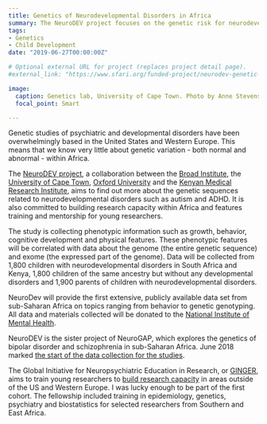 ```yaml
---
title: Genetics of Neurodevelopmental Disorders in Africa
summary: The NeuroDEV project focuses on the genetic risk for neurodevelopmental disorders such as autism in African samples.
tags:
- Genetics
- Child Development
date: "2019-06-27T00:00:00Z"

# Optional external URL for project (replaces project detail page).
#external_link: "https://www.sfari.org/funded-project/neurodev-genetic-characterization-of-neurodevelopmental-disorders-in-african-populations/"

image:
  caption: Genetics lab, University of Cape Town. Photo by Anne Stevenson.
  focal_point: Smart

---
```


Genetic studies of psychiatric and developmental disorders have been overwhelmingly based in the United States and Western Europe. This means that we know very little about genetic variation - both normal and abnormal - within Africa.

The [NeuroDEV project](https://www.sfari.org/funded-project/neurodev-genetic-characterization-of-neurodevelopmental-disorders-in-african-populations/), a collaboration between the [Broad Institute](https://www.broadinstitute.org/), the [University of Cape Town](http://www.uct.ac.za/), [Oxford University](http://www.ox.ac.uk/) and the [Kenyan Medical Research Institute](https://www.kemri.org/), aims to find out more about the genetic sequences related to neurodevelopmental disorders such as autism and ADHD. It is also committed to building research capacity within Africa and features training and mentorship for young researchers.

The study is collecting phenotypic information such as growth, behavior, cognitive development and physical features. These phenotypic features will be correlated with data about the genome (the entire genetic sequence) and exome (the expressed part of the genome). Data will be collected from 1,800 children with neurodevelopmental disorders in South Africa and Kenya, 1,800 children of the same ancestry but without any developmental disorders and 1,900 parents of children with neurodevelopmental disorders.

NeuroDev will provide the first extensive, publicly available data set from sub-Saharan Africa on topics ranging from behavior to genetic genotyping. All data and materials collected will be donated to the [National Institute of Mental Health](https://www.nimh.nih.gov/index.shtml).

NeuroDEV is the sister project of NeuroGAP, which explores the genetics of bipolar disorder and schizophrenia in sub-Saharan Africa. June 2018 marked [the start of the data collection for the studies](https://www.wsj.com/articles/global-dna-collection-kicks-off-in-africa-aiming-to-decode-psychiatric-disease-1529924401).

The Global Initiative for Neuropsychiatric Education in Research, or [GINGER](https://ginger.sph.harvard.edu/2017-2020-ginger-research-fellows/), aims to train young researchers to [build research capacity](https://youtu.be/lIdI83ro_uw) in areas outside of the US and Western Europe. I was lucky enough to be part of the first cohort. The fellowship included training in epidemiology, genetics, psychiatry and biostatistics for selected researchers from Southern and East Africa.
